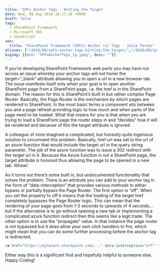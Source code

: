 ```yaml
---
title: 'SPFx Anchor Tags - Hitting the Target'
date: Wed, 08 Aug 2018 18:17:18 +0000
draft: false
tags: 
  - SharePoint Framework
  - Microsoft 365
  - JavaScript
seo:
  title: "SharePoint Framework (SPFx) Anchor (a) Tags - Julie Turner"
aliases: ["/2018/08/spfx-anchor-tags-hitting-the-target/","/2018/08/spfx-anchor-tags-hitting-the-target/%20aa","/2018/08/spfx-anchor-tags-hitting-the-target"]
bigimg: [{src: "SPFxAnchorTags_lg.jpeg", desc: ""}]
---
```


If you’re developing SharePoint Framework web parts you may have run across an issue whereby your anchor tags will not honor the target=”\_blank” attribute allowing you to open a url in a new browser tab. The issue manifests itself only when your goal is to open another SharePoint page from a SharePoint page, i.e. the href is in the SharePoint domain. The reason for this is SharePoint’s built in but rather complex Page Router. Basically, the Page Router is the mechanism by which pages are rendered in SharePoint. In the most basic terms a component sits between you and a page refresh providing logic to how much and when parts of the page need to be loaded. What that means for you is that when you are trying to load a SharePoint page the router steps in and “decides” how it will be rendered and because of this the target attribute is ignored.

A colleague of mine imagined a complicated, but honestly quite ingenious solution to circumvent this problem. Basically, href url was set to the url of an azure function that would include the target url in the query string parameter. The job of the azure function was to issue a 302 redirect with the target url in it. Because the Azure function is not a SharePoint page, the target attribute is honored thus allowing the page to be opened in a new tab. Whew!

As it turns out there’s some built in, but undocumented functionality that solves the problem. There is an attribute you can add to your anchor tag in the form of “data-interception” that provides various methods to either bypass or partially bypass the Page Router. The first option is “off”. When you set the property to off it means that the loading of the target href completely bypasses the Page Router logic. This can mean that the rendering of your page goes from 1-2 seconds to upwards of 4 seconds… but if the alternative is to go without opening a new tab or implementing a complicated azure function redirect then this seems like a legit trade. The other option is to use the “propagate” value. In that instance the page router is not bypassed but it does allow your own click handlers to fire, which might mean that you can do some further processing before the anchor tag is redirected.

```html
<a href="https://mytenant.sharepoint.com/..." data-interception="off" target="_blank" rel="noopener noreferrer">My other page</a>
```

Either way this is a significant find and hopefully helpful to someone else. Happy Coding!
